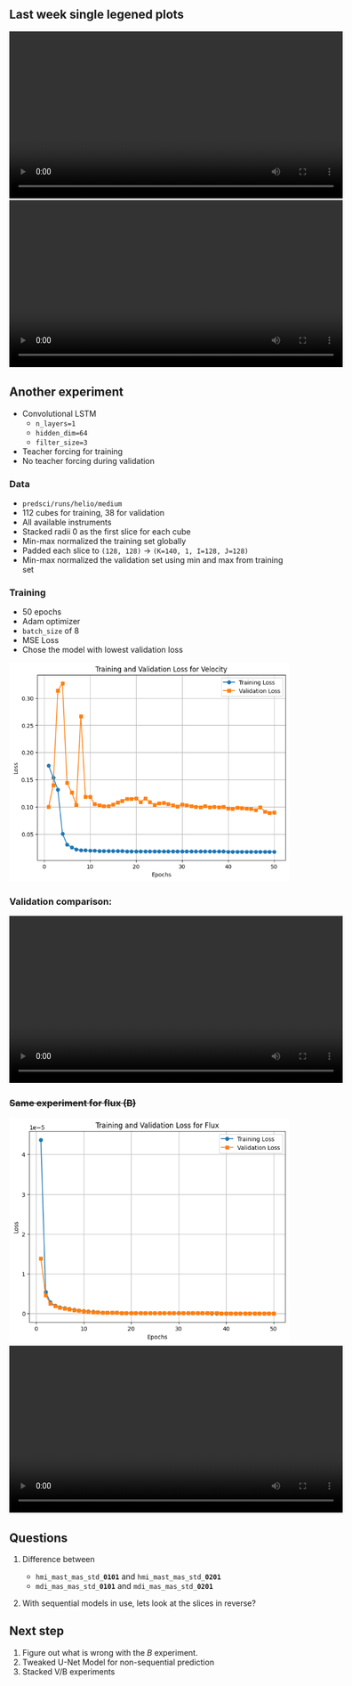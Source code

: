 ## Last week single legened plots

<video controls width="600">
  <source src="resources/week_6/last_week_pete_sample_1_layer_64_hidden_slice_0.mp4" type="video/mp4">
  Your browser does not support the video tag.
</video>


<video controls width="600">
  <source src="resources/week_6/last_week_pete_sample_1_layer_64_hidden_slice_101.mp4" type="video/mp4">
  Your browser does not support the video tag.
</video>


## Another experiment

- Convolutional LSTM
    - `n_layers=1`
    - `hidden_dim=64`
    - `filter_size=3`
- Teacher forcing for training
- No teacher forcing during validation

### Data

- `predsci/runs/helio/medium`
- 112 cubes for training, 38 for validation
- All available instruments
- Stacked radii 0 as the first slice for each cube
- Min-max normalized the training set globally
- Padded each slice to `(128, 128)` -> `(K=140, 1, I=128, J=128)`
- Min-max normalized the validation set using min and max from training set


### Training

- 50 epochs
- Adam optimizer
- `batch_size` of 8
- MSE Loss
- Chose the model with lowest validation loss

<img src="resources/week_6/v_loss.png"/>

### Validation comparison:

<video controls width="600">
  <source src="resources/week_6/v_psi_web_first_150_cr_1_layer_64_hidden.mp4" type="video/mp4">
  Your browser does not support the video tag.
</video>


### ~~Same experiment for flux (B)~~

<img src="resources/week_6/b_loss.png"/>

<video controls width="600">
  <source src="resources/week_6/b_psi_web_first_150_cr_1_layer_64_hidden.mp4" type="video/mp4">
  Your browser does not support the video tag.
</video>



## Questions

1. Difference between 
    - `hmi_mast_mas_std_`**`0101`** and `hmi_mast_mas_std_`**`0201`**
    - `mdi_mas_mas_std_`**`0101`** and `mdi_mas_mas_std_`**`0201`**

2. With sequential models in use, lets look at the slices in reverse?


## Next step

1. Figure out what is wrong with the *B* experiment.
2. Tweaked U-Net Model for non-sequential prediction
3. Stacked V/B experiments
